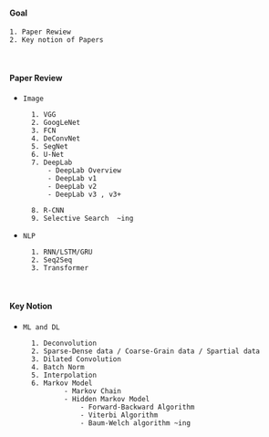 
#### Goal 

    1. Paper Rewiew
    2. Key notion of Papers 

<br>

#### Paper Review

- `Image` 

        1. VGG
        2. GoogLeNet
        3. FCN
        4. DeConvNet
        5. SegNet
        6. U-Net
        7. DeepLab 
            - DeepLab Overview
            - DeepLab v1 
            - DeepLab v2
            - DeepLab v3 , v3+

        8. R-CNN             
        9. Selective Search  ~ing
    
- `NLP`

        1. RNN/LSTM/GRU
        2. Seq2Seq
        3. Transformer


<br>
    
#### Key Notion

- `ML and DL` 

        1. Deconvolution
        2. Sparse-Dense data / Coarse-Grain data / Spartial data
        3. Dilated Convolution
        4. Batch Norm 
        5. Interpolation  
        6. Markov Model 
                - Markov Chain 
                - Hidden Markov Model 
                    - Forward-Backward Algorithm
                    - Viterbi Algorithm
                    - Baum-Welch algorithm ~ing



<br>


